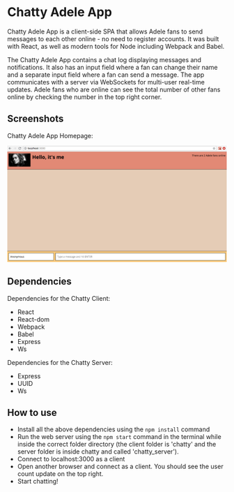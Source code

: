# Chatty Adele App

Chatty Adele App is a client-side SPA that allows Adele fans to send messages to each other online - no need to register accounts. It was built with React, as well as modern tools for Node including Webpack and Babel.

The Chatty Adele App contains a chat log displaying messages and notifications. It also has an input field where a fan can change their name and a separate input field where a fan can send a message. The app communicates with a server via WebSockets for multi-user real-time updates. Adele fans who are online can see the total number of other fans online by checking the number in the top right corner.

## Screenshots

Chatty Adele App Homepage:

!["Homepage on Load"](https://github.com/ap2006/chattyapp/blob/master/docs/chatty_adele_app_no_chats.png?raw=true)



## Dependencies

Dependencies for the Chatty Client:
- React
- React-dom
- Webpack
- Babel
- Express
- Ws

Dependencies for the Chatty Server:
- Express
- UUID
- Ws

## How to use
- Install all the above dependencies using the `npm install` command
- Run the web server using the `npm start` command in the terminal while inside the correct folder directory (the client folder is 'chatty' and the server folder is inside chatty and called 'chatty_server').
- Connect to localhost:3000 as a client
- Open another browser and connect as a client. You should see the user count update on the top right.
- Start chatting!
